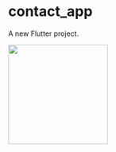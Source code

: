 # contact_app

A new Flutter project.


<img src="https://github.com/user-attachments/assets/223d7dbe-2b4b-405a-8a6a-ce83665ee2bf" width=200>
